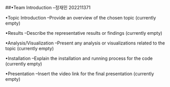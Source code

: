 ##•Team Introduction
  –정재민 202211371
  
•Topic Introduction
  –Provide an overview of the chosen topic (currently empty)
  
•Results
  –Describe the representative results or findings (currently empty)

•Analysis/Visualization
  –Present any analysis or visualizations related to the topic (currently empty)

•Installation
  –Explain the installation and running process for the code (currently empty)

•Presentation
  –Insert the video link for the final presentation (currently empty)
